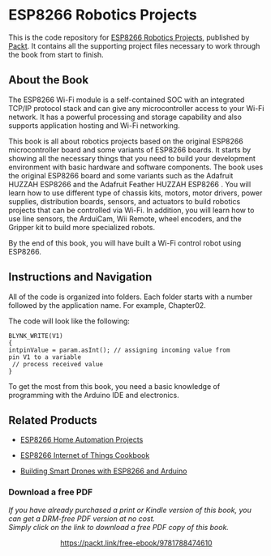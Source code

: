 


# ESP8266 Robotics Projects
This is the code repository for [ESP8266 Robotics Projects](https://www.packtpub.com/hardware-and-creative/esp8266-robotics-projects), published by [Packt](https://www.packtpub.com/?utm_source=github). It contains all the supporting project files necessary to work through the book from start to finish.
## About the Book
The ESP8266 Wi-Fi module is a self-contained SOC with an integrated TCP/IP protocol stack and can give any microcontroller access to your Wi-Fi network. It has a powerful processing and storage capability and also supports application hosting and Wi-Fi networking.

This book is all about robotics projects based on the original ESP8266 microcontroller board and some variants of ESP8266 boards. It starts by showing all the necessary things that you need to build your development environment with basic hardware and software components. The book uses the original ESP8266 board and some variants such as the Adafruit HUZZAH ESP8266 and the Adafruit Feather HUZZAH ESP8266 . You will learn how to use different type of chassis kits, motors, motor drivers, power supplies, distribution boards, sensors, and actuators to build robotics projects that can be controlled via Wi-Fi. In addition, you will learn how to use line sensors, the ArduiCam, Wii Remote, wheel encoders, and the Gripper kit to build more specialized robots.

By the end of this book, you will have built a Wi-Fi control robot using ESP8266.
## Instructions and Navigation
All of the code is organized into folders. Each folder starts with a number followed by the application name. For example, Chapter02.



The code will look like the following:
```
BLYNK_WRITE(V1)
{
intpinValue = param.asInt(); // assigning incoming value from
pin V1 to a variable
 // process received value
}
```

To get the most from this book, you need a basic knowledge of programming with the
Arduino IDE and electronics.

## Related Products
* [ESP8266 Home Automation Projects](https://www.packtpub.com/hardware-and-creative/esp8266-home-automation-projects)

* [ESP8266 Internet of Things Cookbook](https://www.packtpub.com/hardware-and-creative/esp8266-internet-things-cookbook)

* [Building Smart Drones with ESP8266 and Arduino](https://www.packtpub.com/hardware-and-creative/building-smart-drones-esp8266-and-arduino)

### Download a free PDF

 <i>If you have already purchased a print or Kindle version of this book, you can get a DRM-free PDF version at no cost.<br>Simply click on the link to download a free PDF copy of this book.</i>
<p align="center"> <a href="https://packt.link/free-ebook/9781788474610">https://packt.link/free-ebook/9781788474610 </a> </p>